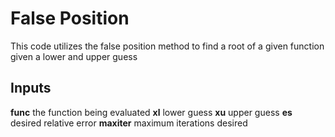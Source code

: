 # False Position
This code utilizes the false position method to find a root of a given function given a lower and upper guess
## Inputs
**func** the function being evaluated
**xl** lower guess
**xu** upper guess
**es** desired relative error
**maxiter** maximum iterations desired
